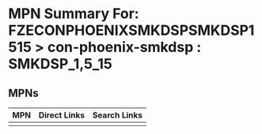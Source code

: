 



# MPN Summary For: FZECONPHOENIXSMKDSPSMKDSP1515 > con-phoenix-smkdsp : SMKDSP_1,5_15

## MPNs
  

|MPN|Direct Links|Search Links|
| :--- | :--- | :--- |
||||
